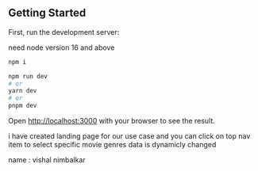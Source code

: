 ## Getting Started

First, run the development server:

need node version 16 and above

```bash
npm i

npm run dev
# or
yarn dev
# or
pnpm dev

```

Open [http://localhost:3000](http://localhost:3000) with your browser to see the result.

i have created landing page for our use case and you can click on top nav item to select specific movie genres data is dynamicly changed

name : vishal nimbalkar
